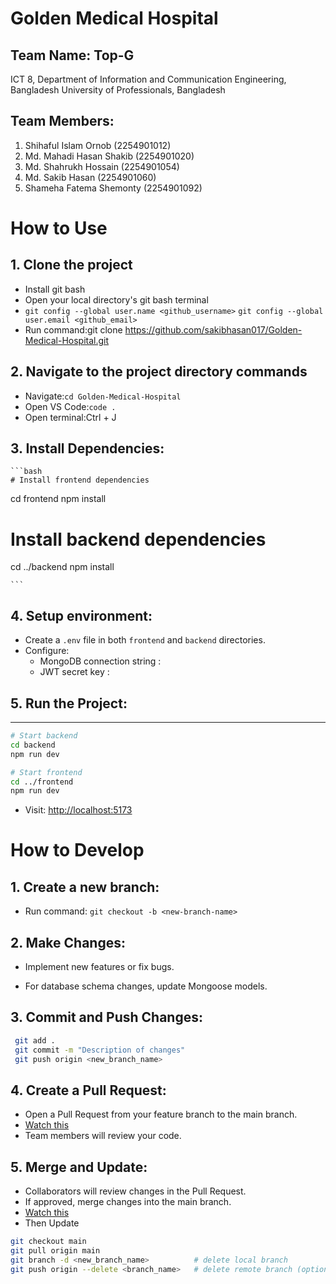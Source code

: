 # Golden Medical Hospital

## Team Name: Top-G

ICT 8, Department of Information and Communication Engineering, Bangladesh University of Professionals, Bangladesh

## Team Members:

1.  Shihaful Islam Ornob (2254901012)
2.  Md. Mahadi Hasan Shakib (2254901020)
3.  Md. Shahrukh Hossain (2254901054)
4.  Md. Sakib Hasan (2254901060)
5.  Shameha Fatema Shemonty (2254901092)

# How to Use

## 1\. Clone the project

- Install git bash
- Open your local directory's git bash terminal
- `git config --global user.name <github_username>`
  `git config --global user.email <github_email> `
- Run command:git clone https://github.com/sakibhasan017/Golden-Medical-Hospital.git

## 2\. Navigate to the project directory commands

- Navigate:`cd Golden-Medical-Hospital`
- Open VS Code:`code .`
- Open terminal:Ctrl + J

## 3\. Install Dependencies:

    ```bash
    # Install frontend dependencies

cd frontend
npm install

# Install backend dependencies

cd ../backend
npm install

    ```
4\. Setup environment:
--------------------

- Create a `.env` file in both `frontend` and `backend` directories.
- Configure:
     - MongoDB connection string :
     - JWT secret key : 

## 5\. Run the Project:
--------------------

```bash
# Start backend
cd backend
npm run dev

# Start frontend
cd ../frontend
npm run dev
```
- Visit: <a href="http://localhost:5173">http://localhost:5173</a>

# How to Develop

## 1\. Create a new branch:

- Run command: `git checkout -b <new-branch-name>`

## 2\. Make Changes:

- Implement new features or fix bugs.

- For database schema changes, update Mongoose models.

## 3\. Commit and Push Changes:

```bash 
 git add .
 git commit -m "Description of changes"
 git push origin <new_branch_name>

```

## 4\. Create a Pull Request:

- Open a Pull Request from your feature branch to the main branch.
- [Watch this](https://youtu.be/8lGpZkjnkt4?si=wWhlt5uIpKkMVsMT)
- Team members will review your code.


## 5\. Merge and Update:

- Collaborators will review changes in the Pull Request.
- If approved, merge changes into the main branch.
- [Watch this](https://youtu.be/OVQK2zzb6U8?si=5dcqy_z1v0TbbdLS)
- Then Update
```bash 
git checkout main
git pull origin main
git branch -d <new_branch_name>          # delete local branch
git push origin --delete <branch_name>   # delete remote branch (optional)

```

